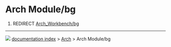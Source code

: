 # Arch Module/bg
1.  REDIRECT [Arch\_Workbench/bg](Arch_Workbench/bg.md)



---
![](images/Right_arrow.png) [documentation index](../README.md) > [Arch](Arch_Workbench.md) > Arch Module/bg
